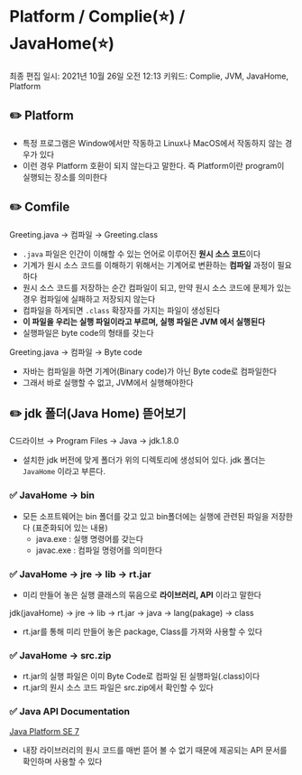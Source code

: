 # Platform / Complie(⭐️) / JavaHome(⭐️)

최종 편집 일시: 2021년 10월 26일 오전 12:13
키워드: Complie, JVM, JavaHome, Platform

## ✏️  Platform

- 특정 프로그램은 Window에서만 작동하고 Linux나 MacOS에서 작동하지 않는 경우가 있다
- 이런 경우 Platform 호환이 되지 않는다고 말한다. 즉 Platform이란 program이 실행되는 장소를 의미한다

## ✏️  Comfile

Greeting.java → 컴파일 → Greeting.class

- `.java` 파일은 인간이 이해할 수 있는 언어로 이루어진 **원시 소스 코드**이다
- 기계가 원시 소스 코드를 이해하기 위해서는 기계어로 변환하는 **컴파일** 과정이 필요하다
- 원시 소스 코드를 저장하는 순간 컴파일이 되고, 만약 원시 소스 코드에 문제가 있는 경우 컴파일에 실패하고 저장되지 않는다
- 컴파일을 하게되면  `.class` 확장자를 가지는 파일이 생성된다
- **이 파일을 우리는 실행 파일이라고 부르며, 실행 파일은 JVM 에서 실행된다**
- 실행파일은 byte code의 형태를 갖는다

Greeting.java → 컴파일 → Byte code

- 자바는 컴파일을 하면 기계어(Binary code)가 아닌 Byte code로 컴파일한다
- 그래서 바로 실행할 수 없고, JVM에서 실행해야한다

  

## ✏️  jdk 폴더(Java Home) 뜯어보기

C드라이브 → Program Files → Java → jdk.1.8.0

- 설치한 jdk 버전에 맞게 폴더가 위의 디렉토리에 생성되어 있다. jdk 폴더는 `JavaHome` 이라고 부른다.

### ✅  JavaHome → bin

- 모든 소프트웨어는 bin 폴더를 갖고 있고 bin폴더에는 실행에 관련된 파일을 저장한다 (표준화되어 있는 내용)
    - java.exe : 실행 명령어를 갖는다
    - javac.exe : 컴파일 명령어를 의미한다

### ✅  JavaHome → jre → lib → rt.jar

- 미리 만들어 놓은 실행 클래스의 묶음으로 **라이브러리, API** 이라고 말한다

jdk(javaHome) → jre →  lib → rt.jar → java → lang(pakage) → class

- rt.jar를 통해 미리 만들어 놓은 package, Class를 가져와 사용할 수 있다

### ✅  JavaHome → src.zip

- rt.jar의 실행 파일은 이미 Byte Code로 컴파일 된 실행파일(.class)이다
- rt.jar의 원시 소스 코드 파일은 src.zip에서 확인할 수 있다

### ✅ Java API Documentation

[Java Platform SE 7](https://docs.oracle.com/javase/7/docs/api/)

- 내장 라이브러리의 원시 코드를 매번 뜯어 볼 수 없기 때문에 제공되는 API 문서를 확인하며 사용할 수 있다